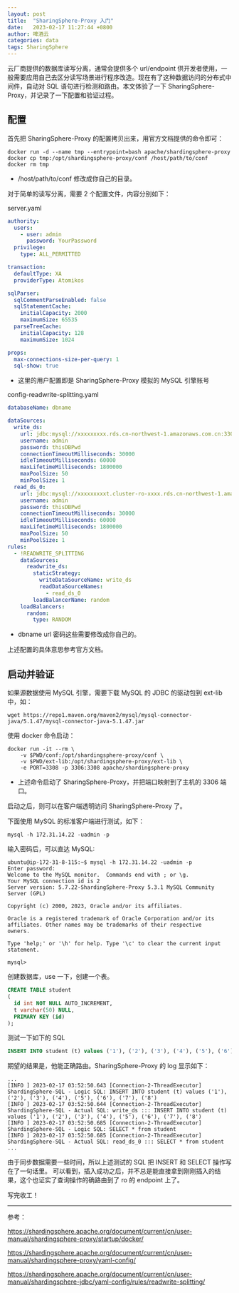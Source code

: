 ```yaml
---
layout: post
title:  "SharingSphere-Proxy 入门"
date:   2023-02-17 11:27:44 +0800
author: 啤酒云
categories: data
tags: SharingSphere
---
```


云厂商提供的数据库读写分离，通常会提供多个 url/endpoint 供开发者使用，一般需要应用自己去区分读写场景进行程序改造。现在有了这种数据访问的分布式中间件，自动对 SQL 语句进行检测和路由。本文体验了一下 SharingSphere-Proxy，并记录了一下配置和验证过程。

## 配置

首先把 SharingSphere-Proxy 的配置拷贝出来，用官方文档提供的命令即可：

```shell
docker run -d --name tmp --entrypoint=bash apache/shardingsphere-proxy
docker cp tmp:/opt/shardingsphere-proxy/conf /host/path/to/conf
docker rm tmp
```

- /host/path/to/conf 修改成你自己的目录。

对于简单的读写分离，需要 2 个配置文件，内容分别如下：

server.yaml

```yaml
authority:
  users:
    - user: admin
      password: YourPassword
  privilege:
    type: ALL_PERMITTED

transaction:
  defaultType: XA
  providerType: Atomikos

sqlParser:
  sqlCommentParseEnabled: false
  sqlStatementCache:
    initialCapacity: 2000
    maximumSize: 65535
  parseTreeCache:
    initialCapacity: 128
    maximumSize: 1024

props:
  max-connections-size-per-query: 1
  sql-show: true
```

- 这里的用户配置即是 SharingSphere-Proxy 模拟的 MySQL 引擎账号

config-readwrite-splitting.yaml

```yaml
databaseName: dbname

dataSources:
  write_ds:
    url: jdbc:mysql://xxxxxxxxx.rds.cn-northwest-1.amazonaws.com.cn:3306/dbname
    username: admin
    password: thisDBPwd
    connectionTimeoutMilliseconds: 30000
    idleTimeoutMilliseconds: 60000
    maxLifetimeMilliseconds: 1800000
    maxPoolSize: 50
    minPoolSize: 1
  read_ds_0:
    url: jdbc:mysql://xxxxxxxxxt.cluster-ro-xxxx.rds.cn-northwest-1.amazonaws.com.cn:3306/dbname
    username: admin
    password: thisDBPwd
    connectionTimeoutMilliseconds: 30000
    idleTimeoutMilliseconds: 60000
    maxLifetimeMilliseconds: 1800000
    maxPoolSize: 50
    minPoolSize: 1
rules:
  - !READWRITE_SPLITTING
    dataSources:
      readwrite_ds:
        staticStrategy:
          writeDataSourceName: write_ds
          readDataSourceNames:
            - read_ds_0
        loadBalancerName: random
    loadBalancers:
      random:
        type: RANDOM

```

- dbname url 密码这些需要修改成你自己的。

上述配置的具体意思参考官方文档。

## 启动并验证

如果源数据使用 MySQL 引擎，需要下载 MySQL 的 JDBC 的驱动包到 ext-lib 中，如：

```shell
wget https://repo1.maven.org/maven2/mysql/mysql-connector-java/5.1.47/mysql-connector-java-5.1.47.jar
```

使用 docker 命令启动：

```shell
docker run -it --rm \
    -v $PWD/conf:/opt/shardingsphere-proxy/conf \
    -v $PWD/ext-lib:/opt/shardingsphere-proxy/ext-lib \
    -e PORT=3308 -p 3306:3308 apache/shardingsphere-proxy
```

- 上述命令启动了 SharingSphere-Proxy，并把端口映射到了主机的 3306 端口。

启动之后，则可以在客户端透明访问 SharingSphere-Proxy 了。

下面使用 MySQL 的标准客户端进行测试，如下：

```shell
mysql -h 172.31.14.22 -uadmin -p
```

输入密码后，可以直达 MySQL:

```shell
ubuntu@ip-172-31-8-115:~$ mysql -h 172.31.14.22 -uadmin -p
Enter password:
Welcome to the MySQL monitor.  Commands end with ; or \g.
Your MySQL connection id is 2
Server version: 5.7.22-ShardingSphere-Proxy 5.3.1 MySQL Community Server (GPL)

Copyright (c) 2000, 2023, Oracle and/or its affiliates.

Oracle is a registered trademark of Oracle Corporation and/or its
affiliates. Other names may be trademarks of their respective
owners.

Type 'help;' or '\h' for help. Type '\c' to clear the current input statement.

mysql>
```

创建数据库，use 一下，创建一个表。

```SQL
CREATE TABLE student 
( 
  id int NOT NULL AUTO_INCREMENT, 
  t varchar(50) NULL, 
  PRIMARY KEY (id) 
);
```

测试一下如下的 SQL

```sql
INSERT INTO student (t) values ('1'), ('2'), ('3'), ('4'), ('5'), ('6'), ('7'), ('8');SELECT * from student;
```

期望的结果是，他能正确路由。SharingSphere-Proxy 的 log 显示如下：

```shell
...
[INFO ] 2023-02-17 03:52:50.643 [Connection-2-ThreadExecutor] ShardingSphere-SQL - Logic SQL: INSERT INTO student (t) values ('1'), ('2'), ('3'), ('4'), ('5'), ('6'), ('7'), ('8')
[INFO ] 2023-02-17 03:52:50.644 [Connection-2-ThreadExecutor] ShardingSphere-SQL - Actual SQL: write_ds ::: INSERT INTO student (t) values ('1'), ('2'), ('3'), ('4'), ('5'), ('6'), ('7'), ('8')
[INFO ] 2023-02-17 03:52:50.685 [Connection-2-ThreadExecutor] ShardingSphere-SQL - Logic SQL: SELECT * from student
[INFO ] 2023-02-17 03:52:50.685 [Connection-2-ThreadExecutor] ShardingSphere-SQL - Actual SQL: read_ds_0 ::: SELECT * from student
...
```

由于同步数据需要一些时间，所以上述测试的 SQL 把 INSERT 和 SELECT 操作写在了一句话里。
可以看到，插入成功之后，并不总是能直接拿到刚刚插入的结果，这个也证实了查询操作的确路由到了 ro 的 endpoint 上了。

写完收工！

---

参考：

<https://shardingsphere.apache.org/document/current/cn/user-manual/shardingsphere-proxy/startup/docker/>

<https://shardingsphere.apache.org/document/current/cn/user-manual/shardingsphere-proxy/yaml-config/>

<https://shardingsphere.apache.org/document/current/cn/user-manual/shardingsphere-jdbc/yaml-config/rules/readwrite-splitting/>
